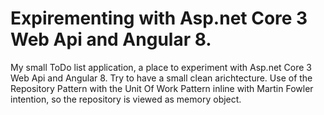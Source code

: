 # Expirementing with Asp.net Core 3 Web Api and Angular 8.
My small ToDo list application, a place to experiment with Asp.net Core 3 Web Api and Angular 8. Try to have a small clean arichtecture. Use of the Repository Pattern with the Unit Of Work Pattern inline with Martin Fowler intention, so the repository is viewed as memory object. 
